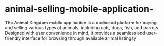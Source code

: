 # animal-selling-mobile-application-
The Animal Kingdom mobile application is a dedicated platform for buying and selling various types of animals, including cats, dogs, fish, and parrots. Designed with user convenience in mind, it provides a seamless and user-friendly interface for browsing through available animal listingsy
